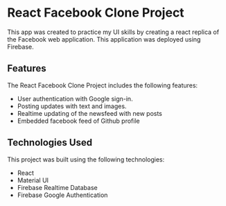 # React Facebook Clone Project

This app was created to practice my UI skills by creating a react replica of the Facebook web application. This application was deployed using Firebase. 


## Features

The React Facebook Clone Project includes the following features:

- User authentication with Google sign-in.
- Posting updates with text and images.
- Realtime updating of the newsfeed with new posts
- Embedded facebook feed of Github profile 


## Technologies Used

This project was built using the following technologies:

- React
- Material UI
- Firebase Realtime Database
- Firebase Google Authentication
